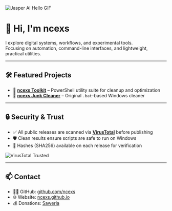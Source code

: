 ![Jasper AI Hello GIF](https://media.giphy.com/media/5k5vZwRFZR5aZeniqb/giphy.gif)

# 👋 Hi, I'm ncexs

I explore digital systems, workflows, and experimental tools.  
Focusing on automation, command-line interfaces, and lightweight, practical utilities.

---

## 🛠️ Featured Projects

- 🧰 [**ncexs Toolkit**](https://github.com/ncexs/ncexs-toolkit) – PowerShell utility suite for cleanup and optimization  
- 🧹 [**ncexs Junk Cleaner**](https://github.com/ncexs/ncexs-junkcleaner) – Original `.bat`-based Windows cleaner  

---

## 🔒 Security & Trust

- ✅ All public releases are scanned via **[VirusTotal](https://www.virustotal.com/)** before publishing  
- 🛡️ Clean results ensure scripts are safe to run on Windows  
- 📜 Hashes (SHA256) available on each release for verification  

![VirusTotal Trusted](https://img.shields.io/badge/Security-VirusTotal%20Safe-brightgreen?logo=virustotal&style=for-the-badge)

---

## 📫 Contact

- 👨‍💻 GitHub: [github.com/ncexs](https://github.com/ncexs)  
- 🌐 Website: [ncexs.github.io](https://ncexs.github.io)  
- 💰 Donations: [Saweria](https://saweria.co/ncexs) 
